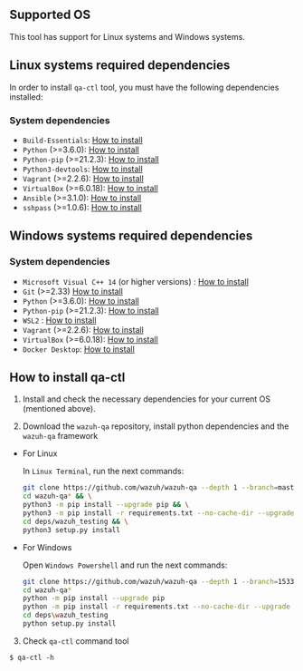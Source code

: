 
## Supported OS

This tool has support for Linux systems and Windows systems.


## Linux systems required dependencies

In order to install `qa-ctl` tool, you must have the following dependencies installed:

### System dependencies

- `Build-Essentials`: [How to install](https://howtoprogram.xyz/2016/06/28/install-build-essentials-for-centos-rhel-and-ubuntu/)
- `Python` (>=3.6.0): [How to install](https://docs.python-guide.org/starting/install3/linux/)
- `Python-pip` (>=21.2.3): [How to install](https://www.tecmint.com/install-pip-in-linux/)
- `Python3-devtools`: [How to install](https://py-generic-project.readthedocs.io/en/latest/installing.html)
- `Vagrant` (>=2.2.6): [How to install](https://www.vagrantup.com/docs/installation)
- `VirtualBox` (>=6.0.18): [How to install](https://www.virtualbox.org/wiki/Linux_Downloads)
- `Ansible` (>=3.1.0): [How to install](https://docs.ansible.com/ansible/latest/installation_guide/intro_installation.html)
- `sshpass` (>=1.0.6): [How to install](https://www.tecmint.com/sshpass-non-interactive-ssh-login-shell-script-ssh-password/)

## Windows systems required dependencies

### System dependencies
- `Microsoft Visual C++ 14` (or higher versions) : [How to install](https://newbedev.com/how-to-install-visual-c-build-tools)
- `Git` (>=2.33) [How to install](https://github.com/git-guides/install-git#install-git-on-windows)
- `Python` (>=3.6.0): [How to install](https://realpython.com/installing-python/#how-to-install-from-the-full-installer)
- `Python-pip` (>=21.2.3): [How to install](https://www.liquidweb.com/kb/install-pip-windows/)
- `WSL2` : [How to install](https://github.com/wazuh/wazuh-qa/wiki/installing-wsl2-on-windows)
- `Vagrant` (>=2.2.6): [How to install](https://www.vagrantup.com/docs/installation)
- `VirtualBox` (>=6.0.18): [How to install](https://www.virtualbox.org/manual/ch02.html#installation_windows)
- `Docker Desktop`: [How to install](https://docs.docker.com/desktop/windows/install/#wsl-2-backend)

## How to install qa-ctl

1. Install and check the necessary dependencies for your current OS (mentioned above).

2. Download the `wazuh-qa` repository, install python dependencies and the `wazuh-qa` framework

- For Linux

    In `Linux Terminal`, run the next commands:
    ```bash
    git clone https://github.com/wazuh/wazuh-qa --depth 1 --branch=master $(pwd)/wazuh-qa && \
    cd wazuh-qa* && \
    python3 -m pip install --upgrade pip && \
    python3 -m pip install -r requirements.txt --no-cache-dir --upgrade --only-binary=:cryptography,grpcio: --ignore-installed && \
    cd deps/wazuh_testing && \
    python3 setup.py install
    ```
- For Windows

    Open `Windows Powershell` and run the next commands:
    ```bash
    git clone https://github.com/wazuh/wazuh-qa --depth 1 --branch=1533-qa-ctl
    cd wazuh-qa*
    python -m pip install --upgrade pip
    python -m pip install -r requirements.txt --no-cache-dir --upgrade --only-binary=:cryptography,grpcio: --ignore-installed
    cd deps\wazuh_testing
    python setup.py install
    ```

3. Check `qa-ctl` command tool

```
$ qa-ctl -h
```




